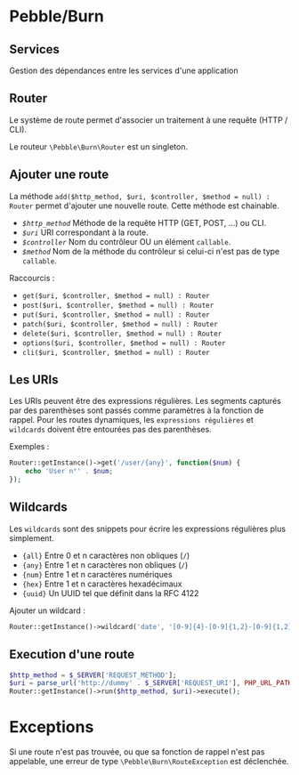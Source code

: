 # Pebble/Burn

## Services

Gestion des dépendances entre les services d'une application

## Router


Le système de route permet d'associer un traitement à une requête (HTTP / CLI).

Le routeur `\Pebble\Burn\Router` est un singleton.

## Ajouter une route 

La méthode `add($http_method, $uri, $controller, $method = null) : Router` permet
d'ajouter une nouvelle route. Cette méthode est chainable.

* *`$http_method`* Méthode de la requête HTTP (GET, POST, ...) ou CLI.
* *`$uri`* URI correspondant à la route.
* *`$controller`* Nom du contrôleur OU un élément `callable`.
* *`$method`* Nom de la méthode du contrôleur si celui-ci n'est pas de type `callable`.

Raccourcis : 

* `get($uri, $controller, $method = null) : Router`
* `post($uri, $controller, $method = null) : Router`
* `put($uri, $controller, $method = null) : Router`
* `patch($uri, $controller, $method = null) : Router`
* `delete($uri, $controller, $method = null) : Router`
* `options($uri, $controller, $method = null) : Router`
* `cli($uri, $controller, $method = null) : Router`

## Les URIs

Les URIs peuvent être des expressions régulières.
Les segments capturés par des parenthèses sont passés comme paramètres à la fonction de rappel.
Pour les routes dynamiques, les `expressions régulières` et `wildcards` doivent être entourées pas des parenthèses.

Exemples : 

````php
Router::getInstance()->get('/user/{any}', function($num) {
    echo 'User n°' . $num;
});
````

## Wildcards

Les `wildcards` sont des snippets pour écrire les expressions régulières plus simplement.

* `{all}` Entre 0 et n caractères non obliques (`/`)
* `{any}` Entre 1 et n caractères non obliques (`/`)
* `{num}` Entre 1 et n caractères numériques
* `{hex}` Entre 1 et n caractères hexadécimaux
* `{uuid}` Un UUID tel que définit dans la RFC 4122

Ajouter un wildcard :

````php
Router::getInstance()->wildcard('date', '[0-9]{4}-[0-9]{1,2}-[0-9]{1,2}');
````

## Execution d'une route

````php
$http_method = $_SERVER['REQUEST_METHOD'];
$uri = parse_url('http://dummy' . $_SERVER['REQUEST_URI'], PHP_URL_PATH);
Router::getInstance()->run($http_method, $uri)->execute();
````

# Exceptions

Si une route n'est pas trouvée, ou que sa fonction de rappel n'est pas 
appelable, une erreur de type `\Pebble\Burn\RouteException` est déclenchée.
